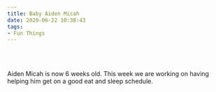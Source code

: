 ```yaml
---
title: Baby Aiden Micah
date: 2020-06-22 10:38:43
tags: 
- Fun Things
---
```


<br>
<br>


Aiden Micah is now 6 weeks old. This week we are working on having helping him get on a good eat and sleep schedule. 

<br>

<script src="https://cdn.jsdelivr.net/npm/publicalbum@latest/embed-ui.min.js" async></script>
<div class="pa-gallery-player-widget" style="width:100%; height:480px; display:none;"
  data-link="https://photos.app.goo.gl/aTRtWmUcyqZnnfFSA"
  data-title="16 new photos by Hannah Roach">
  <object data="https://lh3.googleusercontent.com/RWP61eFTRixvtsEugktDT-3kqPwXsNc7LK832IBtdmirpDB2or76jnmqfX4V80hM-eYQrHKxyLkgtZG1VFAucL0B8HdQPmz2XEK8Fnw3dhbjwE1s-848weOBxu4eqFxpuF7vpEZd-FI=m37" type="video/mp4"></object>
  <object data="https://lh3.googleusercontent.com/VNWgreFJuUmuZrqwlFn3Wr5p9HSI_V0At4fjPx7WpGXN2KbyKZinE9lfG_4EhV1etCF33Rz0Yf03fA1UFGoj8snA3Kj02nb647bbK_jNEje73sFaiVyYnSG5qyuvxmzN0vIp5KXjsuU=m37" type="video/mp4"></object>
  <object data="https://lh3.googleusercontent.com/e5IJS0sKcxmlBJVBNpBs2XIv6W0giP6Eh7esHTezPp4MD_RtQK7gDUy3TK5XQclsRxJwH1QQbyvEweUlCr47K51IGlKEkqW7XO0bF2UW3Q0-uSSamui996U1xMMuCzLEbPlvbgRiKNU=m37" type="video/mp4"></object>
  <object data="https://lh3.googleusercontent.com/fgFfNvhJ4Er6OIEjk2GPPbFiXcra3rcAhK3FCrXpkVIiuIocnsITN5UAaEGXxeI6c9Sv7o4N3tKZ8bY4XjBJ73kBaYYimZn6_0uJumCLS8vlIpoYdHwdhhIl_UBbQU8713ePqAF1EK0=m37" type="video/mp4"></object>
  <object data="https://lh3.googleusercontent.com/9JkTZFPioMeR6_z6V7KOgP5tEoElV6oKEMgTntF1p8rgXyUFOuGzKIMk2h0Ir1_WA9pHGcvT30m8rUC3Ozw-5sO_DLp6_G0BL1EOQA3UYocMkX0lEWGvplng4EDjeuIqngb_Ze5Mh3w=m37" type="video/mp4"></object>
  <object data="https://lh3.googleusercontent.com/1QS-H5aK6tgcvuCso-i7s1ifvdiVXRflXVwh2lb8hLJw9Kj-g0_92j0QgjnZzRIjg5Dt4VtX5sKtepk6E_5I75vjx-dh2fOwmV4eUjzU8Zz7c-eeerxr8_cgFqH7LUQSHyn9IJb7a5E=m37" type="video/mp4"></object>
  <object data="https://lh3.googleusercontent.com/FXyuk5ZF4zkgCct7U2lHPBBA9Dnqava2-IO96RfG2z9k-AECxaHx-LEvvvkUtI2g29rWMXscAwa2W0WmeTIxkzOPMVuQd80S9tbUiYph1_63hBaRBiDWZ3Euf45ES03PXi8m9jfKlXw=m37" type="video/mp4"></object>
  <object data="https://lh3.googleusercontent.com/mcOeckGT3wjKOVKLnJxj-ool_kXqvrin-R3xMWEb0nkAj-8Md4Ad5cBJvQ6pu1TzMdgi_WGbI50Av5cgXr4hsN-8f4kJ7-SKtiit0dZuKi_hTjcUaJYNhsX2v99ZQSR0wvh4e1irKLs=m37" type="video/mp4"></object>
  <object data="https://lh3.googleusercontent.com/Btodlxow57FyXCeE9TGOQS0r_63r0Ou7T0espDAJgdHN9Jl5cJbJnJhKbnnQdqRiKC5UJNfOWlHSLEtS5_nQx2XqddZJMk-iCL-CH8GIGgzSWE4BsZhkgNFQPsqAn8Wd689X3gMyC74=m37" type="video/mp4"></object>
  <object data="https://lh3.googleusercontent.com/KCKTmokjbn1dS5Rr970qaK16ELtyz1DOzjACdZqijzNJXTURxIqIc3FJ0tguU3elSqekNB2noSLaeRZ_Yx-Dhy0RRC314nQnNT3rSKGQw9G262YnUY7yMIuociCE4vfU8Ek8vtzh9Bc=m37" type="video/mp4"></object>
  <object data="https://lh3.googleusercontent.com/M4X91PAYIj9Ah90141G9GgdS_40olHpdAfCwTh9wpwb7UQpIuSaXG9yYhx9Byep0eBlK3ArgMcAJE4QBXrMwefYWNbJQgr_6sNqz2rCDG2YTSVcc0dcDkiKN-Yy4lWltsKicnoK2w20=m37" type="video/mp4"></object>
  <object data="https://lh3.googleusercontent.com/TFgNzVRJTKwX8UPFKvQoIHJZHb6zidLbN1cuZbdKt1KV-hlq-khUbES-hM2yyPVdOcT_YHSjJGzLm6Yco28xnYgAnk1QniGLFctsb3LxHSYsiS9IKYvEcMtvLNjrgJS-vB4b1X0u460=m37" type="video/mp4"></object>
  <object data="https://lh3.googleusercontent.com/JiYK9R_7aZjwhfnLpr3OhOYRT0PEbrenO9JZAuEAga_DydhDUjHdDIJRQ24Z2QicY669E_UrfsvQxFwM2k5WXbs7O8ryWdo5sWXYmVObrCZGCEeUWCkeAC_phr8LwyHz2PjFyyYxRNo=m37" type="video/mp4"></object>
  <object data="https://lh3.googleusercontent.com/NmxvUV4bbWkqqDqLNc-4HE0THYQJ5YpDS96QEQ-1011iFhqEiKXpRf-ECQ3uqbuRTa6N5nFyNhiwSOOroSZ9MHpOd5u0V7gSZBJunR8c2sSFnlUIBxb762VT6XD5YL-BbdrSqJU8AoQ=m37" type="video/mp4"></object>
  <object data="https://lh3.googleusercontent.com/GvMYo9mGHqNtvNGOwK5I0_kkow1pdpl4e-0M4r15zeNubCpCSVoGlkoJhBaghrkasdeP6-8vkPbm2Wr-5QHRhuCX9U22SbDcuYpQKc6jc21tSX0oySyRFDtkeNYx4X05QPRj6Jnw3Xk=m37" type="video/mp4"></object>
  <object data="https://lh3.googleusercontent.com/JbfdkYtnTA6mjjRpP4wRXSp2aWwWh5N_dmBIINOzqERFEd1FOc_FjVnJpif6fhnISgeP_X5LCzIdlhZApZPj1D7DvlYDPdFecGt-MrZdC57vmtlhprxodbtny5h8m1Tsyo-rA9OsJ7U=m37" type="video/mp4"></object>
</div>


<br>
<br>

